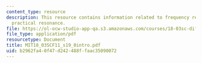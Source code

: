 ```yaml
---
content_type: resource
description: This resource contains information related to frequency response and
  practical resonance.
file: https://ol-ocw-studio-app-qa.s3.amazonaws.com/courses/18-03sc-differential-equations-fall-2011/b2962fa40f47d242488ffaac35090072_MIT18_03SCF11_s19_0intro.pdf
file_type: application/pdf
resourcetype: Document
title: MIT18_03SCF11_s19_0intro.pdf
uid: b2962fa4-0f47-d242-488f-faac35090072
---
```

